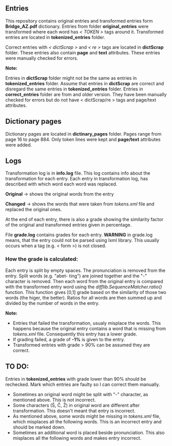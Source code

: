 ## Entries
This repository contains original entries and transformed entries form **Bridge_AZ.pdf** dictionary.
Entries from folder **original_entries** were transformed where each word has *< TOKEN >* tags around it.
Transformed entries are located in **tokenized_entries** folder.

Correct entries with *< dictScrap >* and *< re >* tags are located in **dictScrap** folder.
These entries also contain **page** and **text** attributes.
These entries were manually checked for errors.


**Note:**

Entries in **dictScrap** folder might not be the same as entries in **tokenized_entries** folder.
Assume that entries in **dictScrap** are correct and disregard the same entries in **tokenized_entries** folder.
Entries in **correct_entries** folder are from and older version. They have been manually checked for errors but do not
have < dictScrap/re > tags and page/text attributes.

## Dictionary pages
Dictionary pages are located in **dictinary_pages** folder.
Pages range from page 16 to page 884.
Only token lines were kept and **page/text** attributes were added. 

## Logs

Transformation log is in **info.log** file. This log contains info about the transformation for each entry.
Each entry in transformation log, has described with which word each word was replaced.

**Original** -> shows the original words from the entry

**Changed** -> shows the words that were taken from *tokens.xml* file and replaced the original ones.

At the end of each entry, there is also a grade showing the similarity factor of the original and transformed entries given in percentage.

File **grade.log** contains grades for each entry.
**WARNING** in grade.log means, that the entry could not be parsed using lxml library. This usually occurs when a tag (e.g. < form >) is not closed.


### How the grade is calculated:

Each entry is split by empty spaces. The pronunciation is removed from the entry. Split words (e.g. "abet- ting")
are joined together and the "-" character is removed. Then each word from the original entry is compared with
the transformed entry word using the *difflib.SequenceMatcher.ratio()* function. This function gives [0,1] grade based
on the similarity of those two words (the higer, the better). Ratios for all words are then summed up and divided
by the number of words in the entry.

**Note:**
- Entries that failed the transformation, usualy misplace the words. This happens because the original entry contains
a word that is missing from *tokens.xml* file. Consequently this entry has a lower grade.
- If grading failed, a grade of **-1%** is given to the entry.
- Transformed entries with grade > 90% can be assumed they are correct.

## TO DO:
Entries in **tokenized_entries** with grade lower than 90% should be rechecked.
Mark which entries are faulty so I can correct them manually.

- Sometimes an original word might be split with "-" character, as mentioned above. This is not incorrect.
- Some characters (Š, Č, Ž) in original word are different after transformation. This doesn't meant that entry is incorrect.
- As mentioned above, some words might be missing in *tokens.xml* file, which misplaces all the following words. This is an
incorrect entry and should be marked down.
- Sometimes an additional word is placed beside pronunciation. This also misplaces all the following words and makes entry incorrect.

